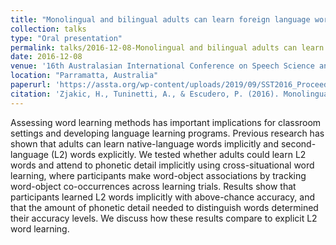 ```yaml
---
title: "Monolingual and bilingual adults can learn foreign language words implicitly."
collection: talks
type: "Oral presentation"
permalink: talks/2016-12-08-Monolingual and bilingual adults can learn foreign language words implicitly
date: 2016-12-08
venue: '16th Australasian International Conference on Speech Science and Technology'
location: "Parramatta, Australia"
paperurl: 'https://assta.org/wp-content/uploads/2019/09/SST2016_Proceedings.pdf'
citation: 'Zjakic, H., Tuninetti, A., & Escudero, P. (2016). Monolingual and bilingual adults can learn foreign language words implicitly. In Proceedings of the Sixteenth Australasian International Conference on Speech Science and Technology, 6-9 December 2016, Parramatta, Australia (pp. 125-128).'
---
```

Assessing word learning methods has important implications for classroom settings and developing language learning programs. Previous research has shown that adults can learn native-language words implicitly and second-language (L2) words explicitly. We tested whether adults could learn L2 words and attend to phonetic detail implicitly using cross-situational word learning, where participants make word-object associations by tracking word-object co-occurrences across learning trials. Results show that participants learned L2 words implicitly with above-chance accuracy, and that the amount of phonetic detail needed to distinguish words determined their accuracy levels. We discuss how these results compare to explicit L2 word learning.
